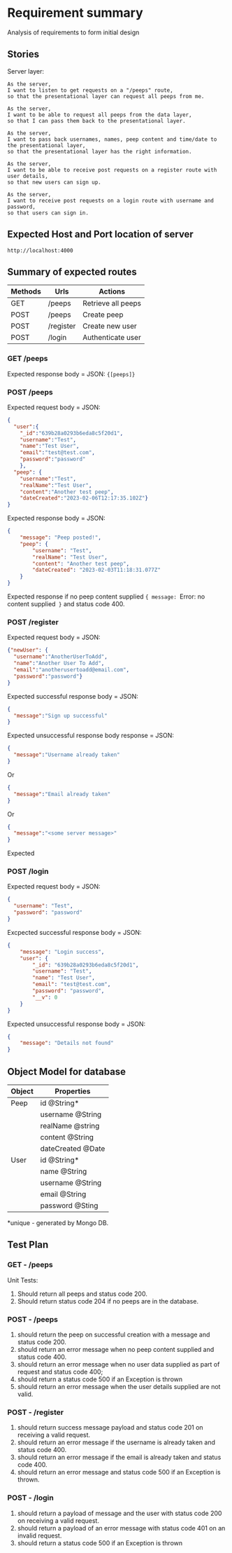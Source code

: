 # Requirement summary

Analysis of requirements to form initial design

## Stories

Server layer:

```
As the server,
I want to listen to get requests on a "/peeps" route,
so that the presentational layer can request all peeps from me.

As the server,
I want to be able to request all peeps from the data layer,
so that I can pass them back to the presentational layer.

As the server,
I want to pass back usernames, names, peep content and time/date to the presentational layer,
so that the presentational layer has the right information.

As the server,
I want to be able to receive post requests on a register route with user details,
so that new users can sign up.

As the server,
I want to receive post requests on a login route with username and password,
so that users can sign in.

```

## Expected Host and Port location of server

```
http://localhost:4000
```
## Summary of expected routes

| Methods | Urls      | Actions            | 
|---------|-----------|--------------------|
| GET     | /peeps    | Retrieve all peeps |
| POST    | /peeps    | Create peep        |
| POST    | /register | Create new user    |
| POST    | /login    | Authenticate user  |


### GET /peeps
Expected response body = JSON: `{[peeps]}`

### POST /peeps
Expected request body = JSON:
```json
{
  "user":{
    "_id":"639b28a0293b6eda8c5f20d1", 
    "username":"Test", 
    "name":"Test User", 
    "email":"test@test.com", 
    "password":"password"
    },
  "peep": {
    "username":"Test",
    "realName":"Test User",
    "content":"Another test peep",
    "dateCreated":"2023-02-06T12:17:35.102Z"}
}
```

Expected response body = JSON:
```json
{
    "message": "Peep posted!",
    "peep": {
        "username": "Test",
        "realName": "Test User",
        "content": "Another test peep",
        "dateCreated": "2023-02-03T11:18:31.077Z"
    }
}
```
Expected response if no peep content supplied `{ message: `Error: no content supplied` }` and status code 400.

### POST /register
Expected request body = JSON:
```json
{"newUser": {
  "username":"AnotherUserToAdd",
  "name":"Another User To Add",
  "email":"anotherusertoadd@email.com",
  "password":"password"}
}
```
Expected successful response body = JSON:
```json
{
  "message":"Sign up successful"
}
```
Expected unsuccessful response body response = JSON:

```json
{
  "message":"Username already taken"
}
```
Or
```json
{
  "message":"Email already taken"
}
```
Or
```json
{
  "message":"<some server message>"
}
```

Expected

### POST /login
Expected request body = JSON:

```json
{
  "username": "Test",
  "password": "password"
}
```
Excpected successful response body = JSON:
```json
{
    "message": "Login success",
    "user": {
        "_id": "639b28a0293b6eda8c5f20d1",
        "username": "Test",
        "name": "Test User",
        "email": "test@test.com",
        "password": "password",
        "__v": 0
    }
}
```

Expected unsuccessful response body = JSON:
```json
{
    "message": "Details not found"
}
```

 
## Object Model for database


| Object | Properties          |
|--------|---------------------|
| Peep   | id @String*         |
|        | username @String    |
|        | realName @string    |
|        | content @String     |
|        | dateCreated @Date   |
| User   | id @String*         |
|        | name @String        |
|        | username @String    |
|        | email @String       |
|        | password @Sting     |


*unique - generated by Mongo DB.

## Test Plan

### GET - /peeps
Unit Tests:
1. Should return all peeps and status code 200.
2. Should return status code 204 if no peeps are in the database.

### POST - /peeps
1. should return the peep on successful creation with a message and status code 200.
2. should return an error message when no peep content supplied and status code 400.
3. should return an error message when no user data supplied as part of request and status code 400;
4. should return a status code 500 if an Exception is thrown
5. should return an error message when the user details supplied are not valid.

### POST - /register
1. should return success message payload and status code 201 on receiving a valid request.
2. should return an error message if the username is already taken and status code 400.
3. should return an error message if the email is already taken and status code 400.
4. should return an error message and status code 500 if an Exception is thrown.

### POST - /login
1. should return a payload of message and the user with status code 200 on receiving a valid request.
2. should return a payload of an error message with status code 401 on an invalid request.
3. should return a status code 500 if an Exception is thrown


